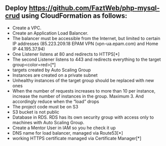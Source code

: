 ## Deploy https://github.com/FaztWeb/php-mysql-crud using CloudFormation as follows:

- Create a VPC.
- Create an Application Load Balancer.
- The balancer must be accessible from the Internet, but limited to certain IP addresses (85.223.209.18 EPAM VPN (vpn-ua.epam.com) and Home IP 44.195.37.94)
- One Listener listens at 80 and redirects to HTTPS[*]
- The second Listener listens to 443 and redirects everything to the target group<color=red>[*]</color>
- targets created by Auto Scaling Group
- Instances are created on a private subnet
- Unhealthy instances of the target group should be replaced with new ones
- When the number of requests increases to more than 10 per instance, increase the number of instances in the group. Maximum 3. And accordingly reduce when the “load” drops
- The project code must be on S3
- S3 bucket is not public
- Database in RDS. RDS has its own security group with access only to machines with Auto Scaling Group.
- Create a Mentor User in IAM so you he check it up
- DNS name for load balancer, managed via Route53[*]
- working HTTPS certificate managed via Certificate Manager[*]
